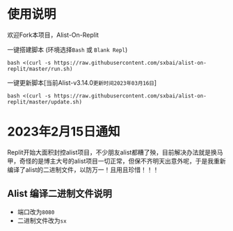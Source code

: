 # 使用说明
欢迎Fork本项目，Alist-On-Replit

一键搭建脚本 (环境选择`Bash` 或 `Blank Repl`)
```
bash <(curl -s https://raw.githubusercontent.com/sxbai/alist-on-replit/master/run.sh)
```

一键更新脚本[当前Alist-v3.14.0`更新时间2023年03月16日`]
```
bash <(curl -s https://raw.githubusercontent.com/sxbai/alist-on-replit/master/update.sh)
```

# 2023年2月15日通知
Replit开始大面积封控alist项目，不少朋友alist都糟了殃，目前解决办法就是换马甲，奇怪的是博主大号的alist项目一切正常，但保不齐明天出意外呢，于是我重新编译了alist的二进制文件，以防万一！且用且珍惜！！！ 

## Alist 编译二进制文件说明
- 端口改为`8080`
- 二进制文件改为`sx`
